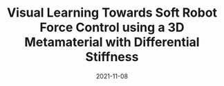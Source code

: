 ---
title: "Visual Learning Towards Soft Robot Force Control using a 3D Metamaterial with Differential Stiffness"
collection: publications
permalink: /publication/wan2021visual
date: 2021-11-08
venue: 'PMLR'
paperurl: '/files/pdf/publication/wan2021visual.pdf'
link: 'https://proceedings.mlr.press/v164/wan22a.html'
citation: 'Fang Wan, Xiaobo Liu, <b><i>Ning Guo</i></b>, Xudong Han, Feng Tian, Chaoyang Song*. &quot;Visual Learning Towards Soft Robot Force Control using a 3D Metamaterial with Differential Stiffness.&quot; <i>in 5th Conference on Robot Learning (CoRL 2021), London, UK</i>'
---